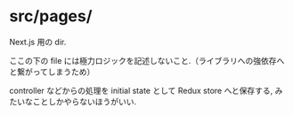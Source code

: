 # src/pages/

Next.js 用の dir.

ここの下の file には極力ロジックを記述しないこと.（ライブラリへの強依存へと繋がってしまうため）

controller などからの処理を initial state として Redux store へと保存する, みたいなことしかやらないほうがいい.
